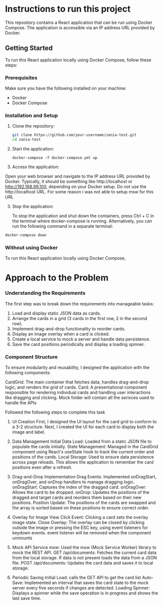 # Instructions to run this project

This repository contains a React application that can be run using Docker Compose. The application is accessible via an IP address URL provided by Docker.

## Getting Started

To run this React application locally using Docker Compose, follow these steps:

### Prerequisites

Make sure you have the following installed on your machine:

- Docker
- Docker Compose

### Installation and Setup

1. Clone the repository:

   ```bash
   git clone https://github.com/your-username/zania-test.git
   cd zania-test

   ```

2. Start the application:

   ```bash'
   docker-compose -f docker-compose.yml up

   ```

3. Access the application:

Open your web browser and navigate to the IP address URL provided by Docker. Typically, it should be something like http://localhost or http://192.168.99.100, depending on your Docker setup. Do not use the http://localhost URL. For some reason i was not able to setup msw for this URL

3.  Stop the application:

    To stop the application and shut down the containers, press Ctrl + C in the terminal where docker-compose is running. Alternatively, you can run the following command in a separate terminal:

   ```bash
   docker-compose down

   ```

### Without using Docker

To run this React application locally using Docker Compose,

# Approach to the Problem

### Understanding the Requirements

The first step was to break down the requirements into manageable tasks:

1. Load and display static JSON data as cards.
2. Arrange the cards in a grid (3 cards in the first row, 2 in the second row).
3. Implement drag-and-drop functionality to reorder cards.
4. Display an image overlay when a card is clicked.
5. Create a local service to mock a server and handle data persistence.
6. Save the card positions periodically and display a loading spinner.

### Component Structure

To ensure modularity and reusability, I designed the application with the following components:

CardGrid: The main container that fetches data, handles drag-and-drop logic, and renders the grid of cards.
Card: A presentational component responsible for rendering individual cards and handling user interactions like dragging and clicking.
Mock folder will contain all the serivces used to handle the APIs

Followed the following steps to complete this task

1. UI Creation
   First, I designed the UI layout for the card grid to conform to a 3-2 structure. Next, I created the UI for each card to display both the image and label.

2. Data Management
   Initial Data Load: Loaded from a static JSON file to populate the cards initially.
   State Management: Managed in the CardGrid component using React's useState hook to track the current order and positions of the cards.
   Local Storage: Used to ensure data persistence across page reloads. This allows the application to remember the card positions even after a refresh.

3. Drag-and-Drop Implementation
   Drag Events: Implemented onDragStart, onDragOver, and onDrop handlers to manage dragging logic.
   onDragStart: Captures the index of the dragged card.
   onDragOver: Allows the card to be dropped.
   onDrop: Updates the positions of the dragged and target cards and reorders them based on their new positions.
   Position Update: The positions of the cards are swapped and the array is sorted based on these positions to ensure correct order.

4. Overlay for Image View
   Click Event: Clicking a card sets the overlay image state.
   Close Overlay: The overlay can be closed by clicking outside the image or pressing the ESC key, using event listeners for keydown events. event listener will be removed when the component unmounts

5. Mock API Service
   msw: Used the msw (Mock Service Worker) library to mock the REST API.
   GET /api/documents: Fetches the current card data from the local storage. If data is not present loads the data from a JSON file.
   POST /api/documents: Updates the card data and saves it to local storage.

6. Periodic Saving
   Initial Load: calls the GET API to get the card list
   Auto-Save: Implemented an interval that saves the card state to the mock server every five seconds if changes are detected.
   Loading Spinner: Displays a spinner while the save operation is in progress and shows the last save time.
